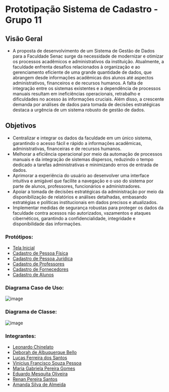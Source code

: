 # Prototipação Sistema de Cadastro - Grupo 11

## Visão Geral
- A proposta de desenvolvimento de um Sistema de Gestão de Dados para a Faculdade Senac surge da necessidade de modernizar e otimizar os processos acadêmicos e administrativos da instituição. Atualmente, a faculdade enfrenta desafios relacionados à organização e ao gerenciamento eficiente de uma grande quantidade de dados, que abrangem desde informações acadêmicas dos alunos até aspectos administrativos, financeiros e de recursos humanos. A falta de integração entre os sistemas existentes e a dependência de processos manuais resultam em ineficiências operacionais, retrabalho e dificuldades no acesso às informações cruciais. Além disso, a crescente demanda por análises de dados para tomada de decisões estratégicas destaca a urgência de um sistema robusto de gestão de dados.

## Objetivos 
- Centralizar e integrar os dados da faculdade em um único sistema, garantindo o acesso fácil e rápido a informações acadêmicas, administrativas, financeiras e de recursos humanos.
- Melhorar a eficiência operacional por meio da automação de processos manuais e da integração de sistemas dispersos, reduzindo o tempo dedicado a tarefas administrativas e minimizando erros de entrada de dados.
- Aprimorar a experiência do usuário ao desenvolver uma interface intuitiva e amigável que facilite a navegação e o uso do sistema por parte de alunos, professores, funcionários e administradores.
- Apoiar a tomada de decisões estratégicas da administração por meio da disponibilização de relatórios e análises detalhadas, embasando estratégias e políticas institucionais em dados precisos e atualizados.
- Implementar medidas de segurança robustas para proteger os dados da faculdade contra acessos não autorizados, vazamentos e ataques cibernéticos, garantindo a confidencialidade, integridade e disponibilidade das informações.

### Protótipos: 
- [Tela Inicial](https://www.figma.com/design/RKnb3sRFzjM1Q08I5Hq3kR/Tela-Inicial?node-id=0-1&node-type=CANVAS&t=vlCYkodhRAq06nRu-0)
- [Cadastro de Pessoa Física](https://www.figma.com/design/lAJWU6ssL9FrGBRyMc4qf3/Cadastro-Pessoa-F%C3%ADsica?node-id=0-1&node-type=CANVAS&t=MiOaVZIn8uu41xS7-0)
- [Cadastro de Pessoa Jurídica](https://www.figma.com/design/tAhCntBgSCeswWM1CBWmRf/Cadastro-Pessoa-Jur%C3%ADdica?node-id=0-1&node-type=CANVAS&t=dnByzWeUOhEIV2CA-0)
- [Cadastro de Professores](https://www.figma.com/design/UkyAJurgUSwtKhwCarEgwj/Cadastro-Professores?node-id=0-1&node-type=CANVAS&t=5kc0hYAhc9DoKui4-0)
- [Cadastro de Fornecedores]()
- [Cadastro de Alunos](https://www.figma.com/design/aH4U704FS4rFWw4uWllHQq/Cadastro-Alunos?node-id=0-1&node-type=CANVAS&t=j1KDF2GNv2pgxEYB-0)

### Diagrama Caso de Uso:
![image](https://github.com/user-attachments/assets/a911bafe-8e07-4cc6-9afc-e144965c27d2)

### Diagrama de Classe:
![image](https://github.com/user-attachments/assets/ae300166-69e9-42fc-915c-cbd2d407699f)


### Integrantes:
-	[Leonardo Chinelato]()
- [Deborah de Albuquerque Bello]() 
-	[Lucas Ferreira dos Santos]()
-	[Vinicius Francisco Souza Pessoa]()
-	[Maria Gabriela Pereira Gomes](https://github.com/GabiiGomes)
-	[Eduardo Mesquita Oliveira]()
-	[Renan Pereira Santos]()
-	[Amanda Silva de Almeida]()

